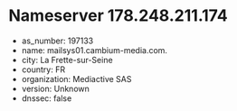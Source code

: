 # Nameserver 178.248.211.174

* as_number: 197133
* name: mailsys01.cambium-media.com.
* city: La Frette-sur-Seine
* country: FR
* organization: Mediactive SAS
* version: Unknown
* dnssec: false
